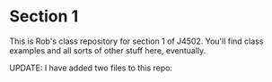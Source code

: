 # Section 1

This is Rob's class repository for section 1 of J4502. You'll find class examples and all sorts of other stuff here, eventually. 

UPDATE: I have added two files to this repo: 
